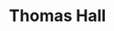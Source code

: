 ---
events:
- building: Thomas Hall
  categories: thomas-hall
  description: Nanette Smith Henderson became the first African American woman to
    earn a Ph.D. from NC State University. She received her degree in Plant Pathology.
  event_decade: '1970'
  event_id: '14'
  excerpt: Nanette Smith Henderson became the first African American woman to earn
    a Ph.D. from NC State University. She received her degree in Plant Pathology.
  image id (orig): '0003017'
  image_caption: Thomas Hall
  image_id: '0003017'
  image_link: https://d.lib.ncsu.edu/collections/catalog/0003017
  start_date: 01/01/1974
  title: First African American woman to receive Ph.D.
  year: '1974'
- building: Thomas Hall
  categories: thomas-hall
  description: Nannette Smith Henderson became the first African American woman to
    be awarded a Ph.D. at NC State, with a degree in Plant Pathology.
  event_decade: '1970'
  event_id: '75'
  excerpt: Nannette Smith Henderson became the first African American woman to be
    awarded a Ph.D. at NC State, with a degree in Plant Pathology.
  image id (orig): '0003017'
  image_caption: Thomas Hall
  image_id: '0003017'
  image_link: https://d.lib.ncsu.edu/collections/catalog/0003017
  redirect_from: /events/25/index.html
  start_date: 01/01/1974
  title: First Female African American Ph.D. Recipient
  year: '1974'
lat: '35.786429'
layout: post
lng: '-78.672691'
order: 17
permalink: places/thomas-hall/
place: thomas-hall
route:
  code: Ok
  routes:
  - distance: 245.83
    duration: 174.12
    geometry:
      coordinates:
      - - -78.672746
        - 35.786278
      - - -78.672418
        - 35.7862
      - - -78.672256
        - 35.786624
      - - -78.672228
        - 35.786586
      - - -78.672176
        - 35.786535
      - - -78.672073
        - 35.786508
      - - -78.672006
        - 35.786491
      - - -78.672072
        - 35.786333
      - - -78.671938
        - 35.786296
      - - -78.671782
        - 35.786254
      - - -78.671794
        - 35.786227
      - - -78.67181
        - 35.786196
      - - -78.671825
        - 35.786178
      - - -78.671801
        - 35.786167
      - - -78.671781
        - 35.786154
      - - -78.671767
        - 35.78613
      - - -78.671753
        - 35.786071
      - - -78.671738
        - 35.786039
      - - -78.671719
        - 35.78602
      - - -78.671688
        - 35.786006
      - - -78.671627
        - 35.785987
      - - -78.671664
        - 35.785864
      - - -78.671565
        - 35.785798
      - - -78.671562
        - 35.78576
      - - -78.671572
        - 35.785733
      - - -78.671659
        - 35.785576
      type: LineString
    legs:
    - admins:
      - iso_3166_1: US
        iso_3166_1_alpha3: USA
      distance: 245.83
      duration: 174.12
      steps:
      - distance: 30.83
        driving_side: right
        duration: 21.711
        geometry:
          coordinates:
          - - -78.672746
            - 35.786278
          - - -78.672418
            - 35.7862
          type: LineString
        intersections:
        - admin_index: 0
          bearings:
          - 106
          entry:
          - true
          geometry_index: 0
          is_urban: true
          location:
          - -78.672746
          - 35.786278
          mapbox_streets_v8:
            class: service
          out: 0
        maneuver:
          bearing_after: 106
          bearing_before: 0
          instruction: Walk east on the walkway.
          location:
          - -78.672746
          - 35.786278
          type: depart
        mode: walking
        name: ''
        weight: 21.711
      - distance: 49
        driving_side: right
        duration: 34.507
        geometry:
          coordinates:
          - - -78.672418
            - 35.7862
          - - -78.672256
            - 35.786624
          type: LineString
        intersections:
        - admin_index: 0
          bearings:
          - 17
          - 286
          entry:
          - true
          - false
          geometry_index: 1
          in: 1
          is_urban: true
          location:
          - -78.672418
          - 35.7862
          mapbox_streets_v8:
            class: service
          out: 0
        maneuver:
          bearing_after: 17
          bearing_before: 106
          instruction: Turn left onto the walkway.
          location:
          - -78.672418
          - 35.7862
          modifier: left
          type: turn
        mode: walking
        name: ''
        weight: 34.507
      - distance: 28
        driving_side: right
        duration: 20.718
        geometry:
          coordinates:
          - - -78.672256
            - 35.786624
          - - -78.672228
            - 35.786586
          - - -78.672176
            - 35.786535
          - - -78.672073
            - 35.786508
          - - -78.672006
            - 35.786491
          type: LineString
        intersections:
        - admin_index: 0
          bearings:
          - 149
          - 197
          duration: 3.521
          entry:
          - true
          - false
          geometry_index: 2
          in: 1
          is_urban: true
          location:
          - -78.672256
          - 35.786624
          mapbox_streets_v8:
            class: service
          out: 0
          weight: 3.521
        - admin_index: 0
          bearings:
          - 140
          - 329
          duration: 12.972
          entry:
          - true
          - false
          geometry_index: 3
          in: 1
          is_urban: true
          location:
          - -78.672228
          - 35.786586
          mapbox_streets_v8:
            class: service
          out: 0
          turn_duration: 1
          turn_weight: 1
          weight: 12.972
        - admin_index: 0
          bearings:
          - 107
          - 288
          entry:
          - true
          - false
          geometry_index: 5
          in: 1
          is_urban: true
          location:
          - -78.672073
          - 35.786508
          mapbox_streets_v8:
            class: service
          out: 0
        maneuver:
          bearing_after: 149
          bearing_before: 17
          instruction: Make a sharp right onto the walkway.
          location:
          - -78.672256
          - 35.786624
          modifier: sharp right
          type: turn
        mode: walking
        name: ''
        weight: 20.718
      - distance: 19
        driving_side: right
        duration: 13.38
        geometry:
          coordinates:
          - - -78.672006
            - 35.786491
          - - -78.672072
            - 35.786333
          type: LineString
        intersections:
        - admin_index: 0
          bearings:
          - 199
          - 287
          entry:
          - true
          - false
          geometry_index: 6
          in: 1
          is_urban: true
          location:
          - -78.672006
          - 35.786491
          mapbox_streets_v8:
            class: service
          out: 0
        maneuver:
          bearing_after: 199
          bearing_before: 107
          instruction: Turn right onto the walkway.
          location:
          - -78.672006
          - 35.786491
          modifier: right
          type: turn
        mode: walking
        name: ''
        weight: 13.38
      - distance: 28
        driving_side: right
        duration: 19.718
        geometry:
          coordinates:
          - - -78.672072
            - 35.786333
          - - -78.671938
            - 35.786296
          - - -78.671782
            - 35.786254
          type: LineString
        intersections:
        - admin_index: 0
          bearings:
          - 19
          - 109
          duration: 9.155
          entry:
          - false
          - true
          geometry_index: 7
          in: 0
          is_urban: true
          location:
          - -78.672072
          - 35.786333
          mapbox_streets_v8:
            class: service
          out: 1
          weight: 9.155
        - admin_index: 0
          bearings:
          - 108
          - 289
          entry:
          - true
          - false
          geometry_index: 8
          in: 1
          is_urban: true
          location:
          - -78.671938
          - 35.786296
          mapbox_streets_v8:
            class: service
          out: 0
        maneuver:
          bearing_after: 109
          bearing_before: 199
          instruction: Turn left onto the walkway.
          location:
          - -78.672072
          - 35.786333
          modifier: left
          type: turn
        mode: walking
        name: ''
        weight: 19.718
      - distance: 9
        driving_side: right
        duration: 6.338
        geometry:
          coordinates:
          - - -78.671782
            - 35.786254
          - - -78.671794
            - 35.786227
          - - -78.67181
            - 35.786196
          - - -78.671825
            - 35.786178
          type: LineString
        intersections:
        - admin_index: 0
          bearings:
          - 202
          - 288
          entry:
          - true
          - false
          geometry_index: 9
          in: 1
          is_urban: true
          location:
          - -78.671782
          - 35.786254
          mapbox_streets_v8:
            class: service
          out: 0
        maneuver:
          bearing_after: 202
          bearing_before: 108
          instruction: Turn right onto the walkway.
          location:
          - -78.671782
          - 35.786254
          modifier: right
          type: turn
        mode: walking
        name: ''
        weight: 6.338
      - distance: 30
        driving_side: right
        duration: 21.127
        geometry:
          coordinates:
          - - -78.671825
            - 35.786178
          - - -78.671801
            - 35.786167
          - - -78.671781
            - 35.786154
          - - -78.671767
            - 35.78613
          - - -78.671753
            - 35.786071
          - - -78.671738
            - 35.786039
          - - -78.671719
            - 35.78602
          - - -78.671688
            - 35.786006
          - - -78.671627
            - 35.785987
          type: LineString
        intersections:
        - admin_index: 0
          bearings:
          - 26
          - 135
          entry:
          - false
          - true
          geometry_index: 12
          in: 0
          is_urban: true
          location:
          - -78.671825
          - 35.786178
          mapbox_streets_v8:
            class: service
          out: 1
        maneuver:
          bearing_after: 135
          bearing_before: 206
          instruction: Turn left onto the walkway.
          location:
          - -78.671825
          - 35.786178
          modifier: left
          type: turn
        mode: walking
        name: ''
        weight: 21.127
      - distance: 14
        driving_side: right
        duration: 9.859
        geometry:
          coordinates:
          - - -78.671627
            - 35.785987
          - - -78.671664
            - 35.785864
          type: LineString
        intersections:
        - admin_index: 0
          bearings:
          - 194
          - 293
          entry:
          - true
          - false
          geometry_index: 20
          in: 1
          is_urban: true
          location:
          - -78.671627
          - 35.785987
          mapbox_streets_v8:
            class: service
          out: 0
        maneuver:
          bearing_after: 194
          bearing_before: 113
          instruction: Turn right onto the walkway.
          location:
          - -78.671627
          - 35.785987
          modifier: right
          type: turn
        mode: walking
        name: ''
        weight: 9.859
      - distance: 12
        driving_side: right
        duration: 8.451
        geometry:
          coordinates:
          - - -78.671664
            - 35.785864
          - - -78.671565
            - 35.785798
          type: LineString
        intersections:
        - admin_index: 0
          bearings:
          - 14
          - 129
          entry:
          - false
          - true
          geometry_index: 21
          in: 0
          is_urban: true
          location:
          - -78.671664
          - 35.785864
          mapbox_streets_v8:
            class: service
          out: 1
        maneuver:
          bearing_after: 129
          bearing_before: 194
          instruction: Turn left onto the walkway.
          location:
          - -78.671664
          - 35.785864
          modifier: left
          type: turn
        mode: walking
        name: ''
        weight: 8.451
      - distance: 7
        driving_side: right
        duration: 4.93
        geometry:
          coordinates:
          - - -78.671565
            - 35.785798
          - - -78.671562
            - 35.78576
          - - -78.671572
            - 35.785733
          type: LineString
        intersections:
        - admin_index: 0
          bearings:
          - 185
          - 309
          entry:
          - true
          - false
          geometry_index: 22
          in: 1
          is_urban: true
          location:
          - -78.671565
          - 35.785798
          mapbox_streets_v8:
            class: service
          out: 0
        maneuver:
          bearing_after: 185
          bearing_before: 129
          instruction: Turn right onto the walkway.
          location:
          - -78.671565
          - 35.785798
          modifier: right
          type: turn
        mode: walking
        name: ''
        weight: 4.93
      - distance: 19
        driving_side: right
        duration: 13.38
        geometry:
          coordinates:
          - - -78.671572
            - 35.785733
          - - -78.671659
            - 35.785576
          type: LineString
        intersections:
        - admin_index: 0
          bearings:
          - 5
          - 204
          classes:
          - tunnel
          entry:
          - false
          - true
          geometry_index: 24
          in: 0
          is_urban: true
          location:
          - -78.671572
          - 35.785733
          mapbox_streets_v8:
            class: service
          out: 1
          turn_weight: 5
        maneuver:
          bearing_after: 204
          bearing_before: 185
          instruction: Continue on Free Expression Tunnel.
          location:
          - -78.671572
          - 35.785733
          modifier: straight
          type: new name
        mode: walking
        name: Free Expression Tunnel
        weight: 18.38
      - distance: 0
        driving_side: right
        duration: 0
        geometry:
          coordinates:
          - - -78.671659
            - 35.785576
          - - -78.671659
            - 35.785576
          type: LineString
        intersections:
        - admin_index: 0
          bearings:
          - 24
          entry:
          - true
          geometry_index: 25
          in: 0
          location:
          - -78.671659
          - 35.785576
        maneuver:
          bearing_after: 0
          bearing_before: 204
          instruction: You have arrived at your destination.
          location:
          - -78.671659
          - 35.785576
          type: arrive
        mode: walking
        name: Free Expression Tunnel
        weight: 0
      summary: Free Expression Tunnel
      weight: 179.12
    weight: 179.12
    weight_name: pedestrian
  waypoints:
  - distance: 17.526
    location:
    - -78.672746
    - 35.786278
    name: ''
  - distance: 4.5
    location:
    - -78.671659
    - 35.785576
    name: Free Expression Tunnel
title: Thomas Hall

---